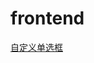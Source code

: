 # frontend

<a href="https://github.com/tiancityycf/frontend/blob/master/radio.htm" target="_blank" >自定义单选框</a> </br>

